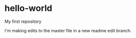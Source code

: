 # hello-world
My first repository

I'm making edits to the master file in a new readme edit branch.
